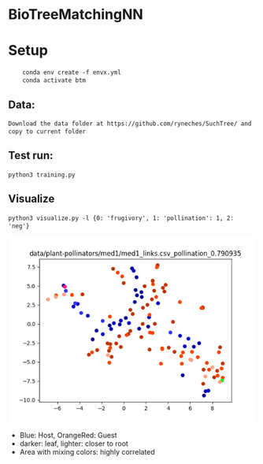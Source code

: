 # BioTreeMatchingNN

# Setup

```shell
    conda env create -f envx.yml
    conda activate btm
```
## Data:

    Download the data folder at https://github.com/ryneches/SuchTree/ and copy to current folder

## Test run:

    python3 training.py

## Visualize
    
    python3 visualize.py -l {0: 'frugivory', 1: 'pollination': 1, 2: 'neg'}
    
![](figs/Demo1.png)
   - Blue: Host, OrangeRed: Guest
   - darker: leaf, lighter: closer to root
   - Area with mixing colors: highly correlated
